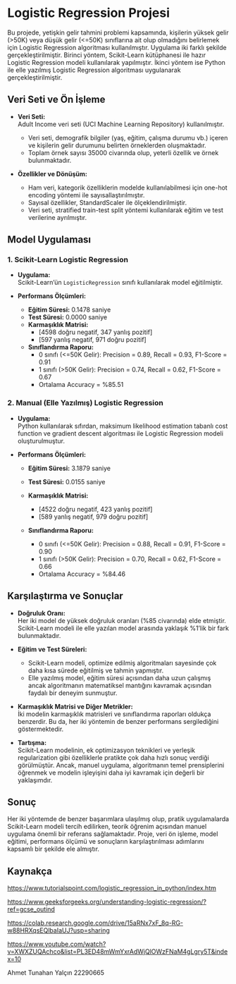# Logistic Regression Projesi

Bu projede, yetişkin gelir tahmini problemi kapsamında, kişilerin yüksek gelir (>50K) veya düşük gelir (<=50K) sınıflarına ait olup olmadığını belirlemek için Logistic Regression algoritması kullanılmıştır. Uygulama iki farklı şekilde gerçekleştirilmiştir. Birinci yöntem, Scikit-Learn kütüphanesi ile hazır Logistic Regression modeli kullanılarak yapılmıştır. İkinci yöntem ise Python ile elle yazılmış Logistic Regression algoritması uygulanarak gerçekleştirilmiştir.

## Veri Seti ve Ön İşleme

- **Veri Seti:**\
  Adult Income veri seti (UCI Machine Learning Repository) kullanılmıştır.

  - Veri seti, demografik bilgiler (yaş, eğitim, çalışma durumu vb.) içeren ve kişilerin gelir durumunu belirten örneklerden oluşmaktadır.
  - Toplam örnek sayısı 35000 civarında olup, yeterli özellik ve örnek bulunmaktadır.

- **Özellikler ve Dönüşüm:**

  - Ham veri, kategorik özelliklerin modelde kullanılabilmesi için one-hot encoding yöntemi ile sayısallaştırılmıştır.
  - Sayısal özellikler, StandardScaler ile ölçeklendirilmiştir.
  - Veri seti, stratified train-test split yöntemi kullanılarak eğitim ve test verilerine ayrılmıştır.

## Model Uygulaması

### 1. Scikit-Learn Logistic Regression

- **Uygulama:**\
  Scikit-Learn’ün `LogisticRegression` sınıfı kullanılarak model eğitilmiştir.

- **Performans Ölçümleri:**

  - **Eğitim Süresi:** 0.1478 saniye
  - **Test Süresi:** 0.0000 saniye
  - **Karmaşıklık Matrisi:**
    - [4598 doğru negatif, 347 yanlış pozitif]
    - [597 yanlış negatif, 971 doğru pozitif]
  - **Sınıflandırma Raporu:**
    - 0 sınıfı (<=50K Gelir): Precision = 0.89, Recall = 0.93, F1-Score = 0.91
    - 1 sınıfı (>50K Gelir): Precision = 0.74, Recall = 0.62, F1-Score = 0.67
    - Ortalama Accuracy = %85.51

### 2. Manual (Elle Yazılmış) Logistic Regression

- **Uygulama:**\
  Python kullanılarak sıfırdan, maksimum likelihood estimation tabanlı cost function ve gradient descent algoritması ile Logistic Regression modeli oluşturulmuştur.

- **Performans Ölçümleri:**

  - **Eğitim Süresi:** 3.1879 saniye

  - **Test Süresi:** 0.0155 saniye

  - **Karmaşıklık Matrisi:**

    - [4522 doğru negatif, 423 yanlış pozitif]
    - [589 yanlış negatif, 979 doğru pozitif]

  - **Sınıflandırma Raporu:**

    - 0 sınıfı (<=50K Gelir): Precision = 0.88, Recall = 0.91, F1-Score = 0.90
    - 1 sınıfı (>50K Gelir): Precision = 0.70, Recall = 0.62, F1-Score = 0.66
    - Ortalama Accuracy = %84.46

## Karşılaştırma ve Sonuçlar

- **Doğruluk Oranı:**\
  Her iki model de yüksek doğruluk oranları (%85 civarında) elde etmiştir. Scikit-Learn modeli ile elle yazılan model arasında yaklaşık %1’lik bir fark bulunmaktadır.

- **Eğitim ve Test Süreleri:**

  - Scikit-Learn modeli, optimize edilmiş algoritmaları sayesinde çok daha kısa sürede eğitilmiş ve tahmin yapmıştır.
  - Elle yazılmış model, eğitim süresi açısından daha uzun çalışmış ancak algoritmanın matematiksel mantığını kavramak açısından faydalı bir deneyim sunmuştur.

- **Karmaşıklık Matrisi ve Diğer Metrikler:**\
  İki modelin karmaşıklık matrisleri ve sınıflandırma raporları oldukça benzerdir. Bu da, her iki yöntemin de benzer performans sergilediğini göstermektedir.

- **Tartışma:**\
  Scikit-Learn modelinin, ek optimizasyon teknikleri ve yerleşik regularization gibi özelliklerle pratikte çok daha hızlı sonuç verdiği görülmüştür. Ancak, manuel uygulama, algoritmanın temel prensiplerini öğrenmek ve modelin işleyişini daha iyi kavramak için değerli bir yaklaşımdır.

## Sonuç

Her iki yöntemde de benzer başarımlara ulaşılmış olup, pratik uygulamalarda Scikit-Learn modeli tercih edilirken, teorik öğrenim açısından manuel uygulama önemli bir referans sağlamaktadır. Proje, veri ön işleme, model eğitimi, performans ölçümü ve sonuçların karşılaştırılması adımlarını kapsamlı bir şekilde ele almıştır.

## Kaynakça
https://www.tutorialspoint.com/logistic_regression_in_python/index.htm

https://www.geeksforgeeks.org/understanding-logistic-regression/?ref=gcse_outind

https://colab.research.google.com/drive/15aRNx7xF_8q-RG-w88HRXqsEQlbaIaUJ?usp=sharing

https://www.youtube.com/watch?v=XWXZUQAchco&list=PL3ED48mWmYxrAdWjQlOWzFNaM4gLgry5T&index=10

Ahmet Tunahan Yalçın 22290665
